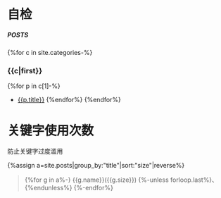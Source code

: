 # 自检
##### POSTS
{%for c in site.categories-%}
### {{c|first}}
{%for p in c[1]-%}
- [{{p.title}}]({{p.url|relative_url}})
{%endfor%}
{%endfor%}
  
# 关键字使用次数
防止关键字过度滥用

{%assign a=site.posts|group_by:"title"|sort:"size"|reverse%}
> {%for g in a%-}
{{g.name}}({{g.size}})
{%-unless forloop.last%}、{%endunless%}
{%-endfor%}
